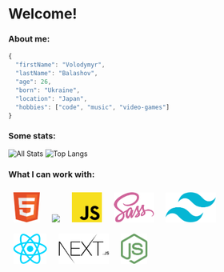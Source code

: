 # Welcome!

### About me:

```javascript
{
  "firstName": "Volodymyr",
  "lastName": "Balashov",
  "age": 26,
  "born": "Ukraine",
  "location": "Japan",
  "hobbies": ["code", "music", "video-games"]
}
```

### Some stats:

![All Stats](https://github-readme-stats-axpwmfcg3.vercel.app/api?username=devildoctor27&bg_color=171717&title_color=DA0037&text_color=EDEDED&icon_color=444444&show_icons=true&include_all_commits=true&count_private=true&hide=contribs)
![Top Langs](https://github-readme-stats.vercel.app/api/top-langs/?username=devildoctor27&bg_color=171717&title_color=DA0037&text_color=EDEDED&icon_color=444444&layout=compact&card_width=445)

### What I can work with:

<div alight="left">
  <img src="./icons/html.svg" height="60" style="margin:10px"  />
  <img src="./icons/css.svg" height="60" style="margin:10px"  />
  <img src="./icons/js.svg" height="60" style="margin:10px"  />
  <img src="./icons/sass.svg" height="60" style="margin:10px"  />
  <img src="./icons/tailwind-css.svg" height="60" style="margin:10px"  />
  <img src="./icons/react-js.svg" height="60" style="margin:10px"   />
  <img src="./icons/nextjs.svg" height="60" style="margin:10px"  />
  <img src="./icons/node-js.svg" height="60" style="margin:10px"   />
</div>
